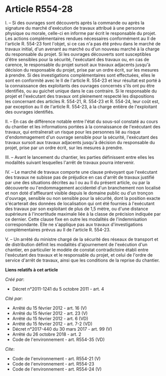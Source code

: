 # Article R554-28

I. – Si des ouvrages sont découverts après la commande ou après la signature du marché d'exécution de travaux attribué à une
personne physique ou morale, celle-ci en informe par écrit le responsable du projet. Les actions complémentaires rendues
nécessaires conformément au II de l'article R. 554-23 font l'objet, si ce cas n'a pas été prévu dans le marché de travaux
initial, d'un avenant au marché ou d'un nouveau marché à la charge du responsable du projet. Si les ouvrages découverts sont
susceptibles d'être sensibles pour la sécurité, l'exécutant des travaux ou, en cas de carence, le responsable du projet
sursoit aux travaux adjacents jusqu'à décision du responsable du projet, prise par un ordre écrit, sur les mesures à prendre.
Si des investigations complémentaires sont effectuées, elles le sont en conformité avec le II de l'article R. 554-23 et leur
résultat est porté à la connaissance des exploitants des ouvrages concernés s'ils ont pu être identifiés, ou au guichet
unique dans le cas contraire. Si le responsable du projet et l'exécutant des travaux ont pleinement respecté les dispositions
les concernant des articles R. 554-21, R. 554-23 et R. 554-24, leur coût est, par exception au II de l'article R. 554-23, à
la charge entière de l'exploitant des ouvrages identifiés.

II. – En cas de différence notable entre l'état du sous-sol constaté au cours du chantier et les informations portées à la
connaissance de l'exécutant des travaux, qui entraînerait un risque pour les personnes lié au risque d'endommagement d'un
ouvrage sensible pour la sécurité, l'exécutant des travaux sursoit aux travaux adjacents jusqu'à décision du responsable du
projet, prise par un ordre écrit, sur les mesures à prendre.

III. – Avant le lancement du chantier, les parties définissent entre elles les modalités suivant lesquelles l'arrêt de
travaux pourra intervenir.

IV. – Le marché de travaux comporte une clause prévoyant que l'exécutant des travaux ne subisse pas de préjudice en cas
d'arrêt de travaux justifié par une des situations décrites au I ou au II du présent article, ou par la découverte ou
l'endommagement accidentel d'un branchement non localisé et non doté d'affleurant visible depuis le domaine public ou d'un
tronçon d'ouvrage, sensible ou non sensible pour la sécurité, dont la position exacte s'écarterait des données de
localisation qui ont été fournies à l'exécutant des travaux par son exploitant de plus de 1,5 mètre, ou d'une distance
supérieure à l'incertitude maximale liée à la classe de précision indiquée par ce dernier. Cette clause fixe en outre les
modalités de l'indemnisation correspondante. Elle ne s'applique pas aux travaux d'investigations complémentaires prévus au II
de l'article R. 554-23.

V. – Un arrêté du ministre chargé de la sécurité des réseaux de transport et de distribution définit les modalités
d'ajournement de l'exécution d'un chantier, en particulier le modèle de constat contradictoire établi entre l'exécutant des
travaux et le responsable du projet, et celui de l'ordre de service d'arrêt de travaux, ainsi que les conditions de la
reprise du chantier.

**Liens relatifs à cet article**

_Créé par_:

  - Décret n°2011-1241 du 5 octobre 2011 - art. 4

_Cité par_:

  - Arrêté du 15 février 2012 - art. 16 (V)
  - Arrêté du 15 février 2012 - art. 23 (V)
  - Arrêté du 15 février 2012 - art. 6 (VD)
  - Arrêté du 15 février 2012 - art. 7-2 (VD)
  - Décret n°2017-440 du 30 mars 2017 - art. 99 (V)
  - Arrêté du 26 octobre 2018 - art. 2
  - Code de l'environnement - art. R554-35 (VD)

_Cite_:

  - Code de l'environnement - art. R554-21 (V)
  - Code de l'environnement - art. R554-23
  - Code de l'environnement - art. R554-24 (V)
